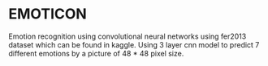 # EMOTICON
Emotion recognition using convolutional neural networks using fer2013 dataset which can be found in kaggle.
Using 3 layer cnn model to predict 7 different emotions by a picture of 48 * 48 pixel size.
